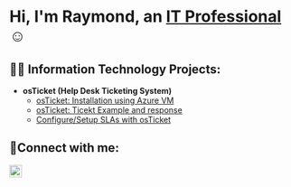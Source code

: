 <h1>Hi, I'm Raymond, an <a href="https://linkedin.com/in/Josh">IT Professional</a>☺</h1>

<h2>👨‍💻 Information Technology Projects:</h2>

- <b>osTicket (Help Desk Ticketing System)</b>
  - [osTicket: Installation using Azure VM](https://github.com/raymondvan16/Install-osTicket-with-Azure-VM)
  - [osTicket: Ticekt Example and response](https://github.com/raymondvan16/osTicket--lifecycle-examples-setup)
  - [Configure/Setup SLAs with osTicket](https://github.com/raymondvan16/Configure-SLA-on-osTicket)
<h2>🤳Connect with me:</h2>

[<img align="left" alt="Josh | LinkedIn" width="22px" src="https://cdn.jsdelivr.net/npm/simple-icons@v3/icons/linkedin.svg" />][linkedin]

[linkedin]: https://www.linkedin.com/in/raymond-van-751795327/

